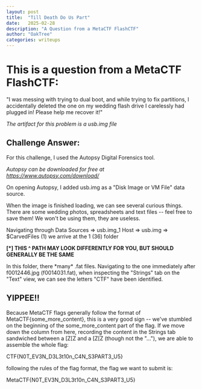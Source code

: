 ```yaml
---
layout: post
title:  "Till Death Do Us Part"
date:   2025-02-28
description: "A Question from a MetaCTF FlashCTF"
author: "OakTree"
categories: writeups
---
```


<h1> This is a question from a MetaCTF FlashCTF: </h1>

<p> "I was messing with trying to dual boot, and while trying to fix partitions, I accidentally deleted the one on my wedding flash drive I carelessly had plugged in! Please help me recover it!" </p>

*The artifact for this problem is a usb.img file*

<h2> Challenge Answer: </h2>
<p> For this challenge, I used the Autopsy Digital Forensics tool. <p>

<em> Autopsy can be downloaded for free at https://www.autopsy.com/download/ </em>

<p> On opening Autopsy, I added usb.img as a "Disk Image or VM File" data source. <p>

<p> When the image is finished loading, we can see several curious things. There are some wedding photos, spreadsheets
and text files -- feel free to save them! We won't be using them, they are useless. <p>

<p> Navigating through Data Sources => usb.img_1 Host => usb.img => $CarvedFiles (1) we arrive at the 1 (36) folder <p>

<strong> [*] THIS ^ PATH MAY LOOK DIFFERENTLY FOR YOU, BUT SHOULD GENERALLY BE THE SAME </strong>

<p> In this folder, there *many* .fat files. Navigating to the one immediately after f0012446.jpg (f0014031.fat),
when inspecting the "Strings" tab on the "Text" view, we can see the letters "CTF" have been identified. <p>

<h2> YIPPEE!! </h2>

<p> Because MetaCTF flags generally follow the format of MetaCTF{some_more_content}, this is a very good sign -- 
we've stumbled on the beginning of the some_more_content part of the flag. If we move down the column from here,
recording the content in the Strings tab sandwiched between a [Z[Z and a [Z[Z (though not the "..."), we are 
able to assemble the whole flag: <p>

<p> CTF{N0T_EV3N_D3L3t10n_C4N_S3PART3_U5} <p>

<p> following the rules of the flag format, the flag we want to submit is: <p>

<p> MetaCTF{N0T_EV3N_D3L3t10n_C4N_S3PART3_U5} </p>